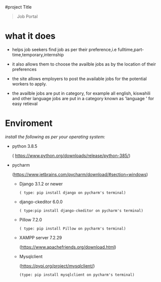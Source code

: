 #project Title
  
  >Job Portal
# what it does
* helps job seekers find job as per their preference,i.e fulltime,part-time,temporary,internship

* it also allows them to choose the availble jobs as by the location of their preferences
* the site allows employers to post the available jobs for the potential workers to apply.
* the availble jobs are put in category, for example all english, kiswahili and other language jobs are put in a category known as 'language ' for easy retieval



# Enviroment
_install the following  as per your operating system:_

* python 3.8.5 
    
    ( https://www.python.org/downloads/release/python-385/)
- pycharm

    (https://www.jetbrains.com/pycharm/download/#section=windows)
    
  
  * Django 3.1.2 or newer
        
        ( type: pip install django on pycharm's terminal)
        
  
  * django-ckeditor 6.0.0
   
        ( type:pip install django-ckeditor on pycharm's terminal)
  * Pillow 7.2.0 
  
        ( type: pip install Pillow on pycharm's terminal)
        
        
   * XAMPP server 7.2.29
   
     (https://www.apachefriends.org/download.html)
   * Mysqlclient
    
        (https://pypi.org/project/mysqlclient/)
 
         (type: pip install mysqlclient on pycharm's terminal)
  
